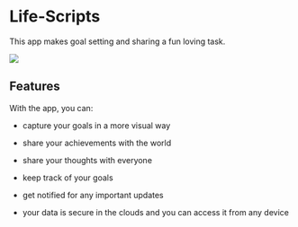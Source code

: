# Life-Scripts

This app makes goal setting and sharing a fun loving task.

[![](https://cdn.rawgit.com/steverichey/google-play-badge-svg/master/img/en_get.svg)](https://play.google.com/store/apps/details?id=lifescript.infinity1087.android.com.google) 

## Features
With the app, you can:

- capture your goals in a more visual way

- share your achievements with the world

- share your thoughts with everyone

- keep track of your goals

- get notified for any important updates 

- your data is secure in the clouds and you can access it from any device
